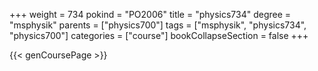 +++
weight = 734
pokind = "PO2006"
title = "physics734"
degree = "msphysik"
parents = ["physics700"]
tags = ["msphysik", "physics734", "physics700"]
categories = ["course"]
bookCollapseSection = false
+++

{{< genCoursePage >}}
